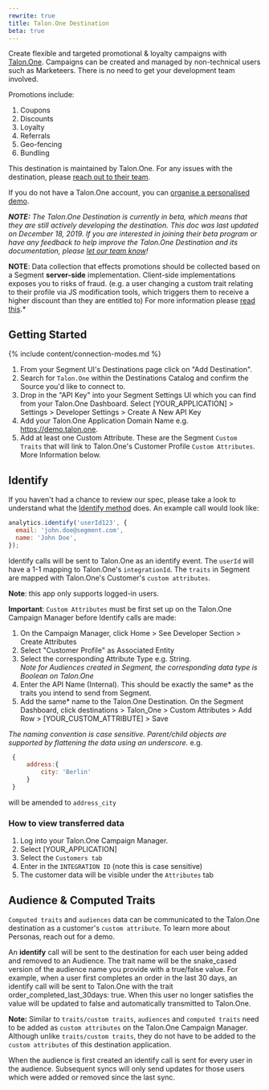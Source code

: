 ```yaml
---
rewrite: true
title: Talon.One Destination
beta: true
---
```

Create flexible and targeted promotional & loyalty campaigns with [Talon.One](https://Talon.One/?utm_source=segmentio&utm_medium=docs&utm_campaign=partners).
Campaigns can be created and managed by non-technical users such as Marketeers. There is no need to get your development team involved.

Promotions include:
1. Coupons
2. Discounts
3. Loyalty
4. Referrals
5. Geo-fencing
6. Bundling

This destination is maintained by Talon.One. For any issues with the destination, please [reach out to their team](mailto:support@talon.one).

If you do not have a Talon.One account, you can [organise a personalised demo](https://www.talon.one/book-a-demo/?utm_source=segmentio&utm_medium=docs&utm_campaign=partners).


_**NOTE:** The Talon.One Destination is currently in beta, which means that they are still actively developing the destination. This doc was last updated on December 18, 2019. If you are interested in joining their beta program or have any feedback to help improve the Talon.One Destination and its documentation, please [let  our team know](mailto:support@talon.one)!_

**NOTE**: Data collection that effects promotions should be collected based on a Segment **server-side** implementation. Client-side implementations exposes you to risks of fraud. (e.g. a user changing a custom trait relating to their profile via JS modification tools, which triggers them to receive a higher discount than they are entitled to) For more information please [read this](https://segment.com/docs/guides/how-to-guides/collect-on-client-or-server/).*


## Getting Started

{% include content/connection-modes.md %}

1. From your Segment UI's Destinations page click on "Add Destination".
2. Search for `Talon.One` within the Destinations Catalog and confirm the Source you'd like to connect to.
3. Drop in the "API Key" into your Segment Settings UI which you can find from your Talon.One Dashboard. Select [YOUR_APPLICATION] > Settings > Developer Settings > Create A New API Key
4. Add your Talon.One Application Domain Name e.g. https://demo.talon.one.
5. Add at least one Custom Attribute. These are the Segment `Custom Traits` that will link to Talon.One's Customer Profile `Custom Attributes`. More Information below.


## Identify

If you haven't had a chance to review our spec, please take a look to understand what the [Identify method](https://segment.com/docs/spec/identify/) does. An example call would look like:

```js
analytics.identify('userId123', {
  email: 'john.doe@segment.com',
  name: 'John Doe',
});
```

Identify calls will be sent to Talon.One as an identify event. The `userId` will have a 1-1 mapping to Talon.One's `integrationId`. The `traits` in Segment are mapped with Talon.One's Customer's `custom attributes`.

**Note**: this app only supports logged-in users.


**Important**: `Custom Attributes` must be first set up on the Talon.One Campaign Manager before Identify calls are made:
1. On the Campaign Manager, click Home > See Developer Section > Create Attributes
2. Select "Customer Profile" as Associated Entity
3. Select the corresponding Attribute Type e.g. String. <br />*Note for Audiences created in Segment, the corresponding data type is Boolean on Talon.One*
4. Enter the API Name (Internal). This should be exactly the same* as the traits you intend to send from Segment.
5. Add the same* name to the Talon.One Destination. On the Segment Dashboard, click destinations > Talon_One > Custom Attributes > Add Row > [YOUR_CUSTOM_ATTRIBUTE] > Save


 *The naming convention is case sensitive.*
 *Parent/child objects are supported by flattening the data using an underscore.*
 e.g.
```js
 {
     address:{
         city: 'Berlin'
     }
 }
```
 will be amended to `address_city`

###  How to view transferred data
1. Log into your Talon.One Campaign Manager.
2. Select [YOUR_APPLICATION]
3. Select the `Customers tab`
4. Enter in the `INTEGRATION ID` (note this is case sensitive)
5. The customer data will be visible under the `Attributes` tab


 ## Audience & Computed Traits
`Computed traits` and `audiences` data can be communicated to the Talon.One destination as a customer's `custom attribute`. To learn more about Personas, reach out for a demo.

An **identify** call will be sent to the destination for each user being added and removed to an Audience. The trait name will be the snake_cased version of the audience name you provide with a true/false value. For example, when a user first completes an order in the last 30 days, an identify call will be sent to Talon.One with the trait order_completed_last_30days: true. When this user no longer satisfies the value will be updated to false and automatically transmitted to Talon.One.

**Note:** Similar to `traits/custom traits`, `audiences` and `computed traits` need to be added as `custom attributes` on the Talon.One Campaign Manager. Although unlike `traits/custom traits`, they do not have to be added to the `custom attributes` of this destination application.


When the audience is first created an identify call is sent for every user in the audience. Subsequent syncs will only send updates for those users which were added or removed since the last sync.
